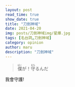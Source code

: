 ```yaml
---
layout: post
read_time: true
show_date: true
title: "刀劍神域"
date: 2021-04-20
img: posts/刀劍神域img/星爆.jpg
tags: [名台詞,刀劍神域]
category: opinion
author: maru
description: "刀劍神域"
---
```

>  <div><ruby><rb>僕</rb><rt>ぼく</rt></ruby>が！<ruby><rb>守</rb><rt>まも</rt></ruby>るんだ</div>

我會守護!